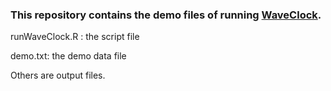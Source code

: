 
### This repository contains the demo files of running [WaveClock](https://github.com/gangwug/waveclock).

runWaveClock.R : the script file

demo.txt: the demo data file

Others are output files.


